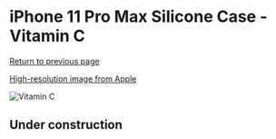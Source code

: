 # iPhone 11 Pro Max Silicone Case - Vitamin C

[Return to previous page](/iphone_11)

[High-resolution image from Apple](https://store.storeimages.cdn-apple.com/8756/as-images.apple.com/is/MY112?wid=4500&hei=4500&fmt=png)

<div style="width: 500px"><img src="/everyphone/MY112.png" alt="Vitamin C"></div>

## Under construction
